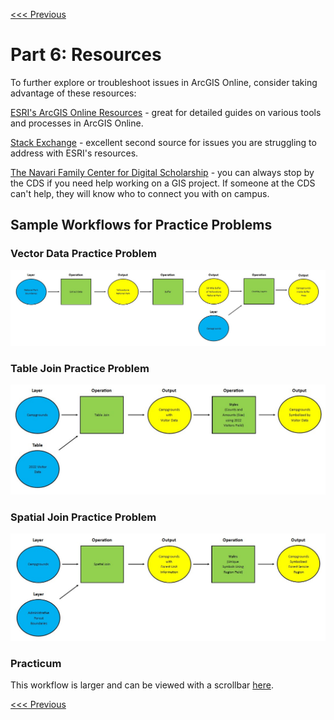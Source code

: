 [<<< Previous](Part5.md)

# Part 6: Resources

To further explore or troubleshoot issues in ArcGIS Online, consider taking advantage of these resources:

[ESRI's ArcGIS Online Resources](https://www.esri.com/en-us/arcgis/products/arcgis-online/resources) - great for detailed guides on various tools and processes in ArcGIS Online.

[Stack Exchange](https://gis.stackexchange.com/) - excellent second source for issues you are struggling to address with ESRI's resources.

[The Navari Family Center for Digital Scholarship](https://cds.library.nd.edu/) - you can always stop by the CDS if you need help working on a GIS project. If someone at the CDS can't help, they will know who to connect you with on campus.

## Sample Workflows for Practice Problems

### Vector Data Practice Problem

<p align="center">
  <img src="https://github.com/jacobmswisher/Geospatial-Analysis-with-ArcGIS-Online/blob/eddf77a914f30d3b970f3dfb21c962a3f10fdc65/Sections/Images/Figure%2042.jpg">
</p>

### Table Join Practice Problem

<p align="center">
  <img src="https://github.com/jacobmswisher/Geospatial-Analysis-with-ArcGIS-Online/blob/eddf77a914f30d3b970f3dfb21c962a3f10fdc65/Sections/Images/Figure%2043.jpg">
</p>

### Spatial Join Practice Problem

<p align="center">
  <img src="https://github.com/jacobmswisher/Geospatial-Analysis-with-ArcGIS-Online/blob/eddf77a914f30d3b970f3dfb21c962a3f10fdc65/Sections/Images/Figure%2044.jpg">
</p>

### Practicum

This workflow is larger and can be viewed with a scrollbar [here](https://github.com/jacobmswisher/Geospatial-Analysis-with-ArcGIS-Online/blob/eddf77a914f30d3b970f3dfb21c962a3f10fdc65/Sections/Images/Figure%2045.jpg).

[<<< Previous](Part5.md)
